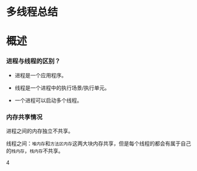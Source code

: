 # 多线程总结

# 概述

### 进程与线程的区别？

- 进程是一个应用程序。

- 线程是一个进程中的执行场景/执行单元。

- 一个进程可以启动多个线程。



### 内存共享情况

进程之间的内存独立不共享。

线程之间：`堆内存`和`方法区内存`这两大块内存共享，但是每个线程的都会有属于自己的`栈内存`，`栈内存`不共享。

4

